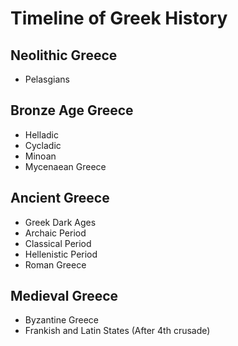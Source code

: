 # Timeline of Greek History
## Neolithic Greece
- Pelasgians
## Bronze Age Greece
- Helladic
- Cycladic
- Minoan
- Mycenaean Greece
## Ancient Greece
- Greek Dark Ages
- Archaic Period
- Classical Period
- Hellenistic Period
- Roman Greece
## Medieval Greece
- Byzantine Greece
- Frankish and Latin States (After 4th crusade)